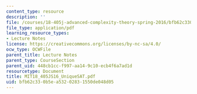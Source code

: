 ```yaml
---
content_type: resource
description: ''
file: /courses/18-405j-advanced-complexity-theory-spring-2016/bfb62c330b5ea53202831550de048d05_MIT18_405JS16_UniqueSAT.pdf
file_type: application/pdf
learning_resource_types:
- Lecture Notes
license: https://creativecommons.org/licenses/by-nc-sa/4.0/
ocw_type: OCWFile
parent_title: Lecture Notes
parent_type: CourseSection
parent_uid: 448cb1cc-f997-aa14-9c10-ecb4f6a7ad1d
resourcetype: Document
title: MIT18_405JS16_UniqueSAT.pdf
uid: bfb62c33-0b5e-a532-0283-1550de048d05
---
```

